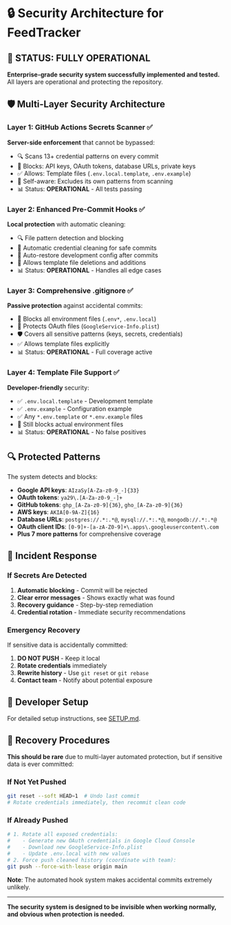 # 🔒 Security Architecture for FeedTracker

## 🎉 STATUS: FULLY OPERATIONAL

**Enterprise-grade security system successfully implemented and tested.** All layers are operational and protecting the repository.

## 🛡️ Multi-Layer Security Architecture

### Layer 1: GitHub Actions Secrets Scanner ✅
**Server-side enforcement** that cannot be bypassed:
- 🔍 Scans 13+ credential patterns on every commit
- 🚫 Blocks: API keys, OAuth tokens, database URLs, private keys
- ✅ Allows: Template files (`.env.local.template`, `.env.example`)
- 🧠 Self-aware: Excludes its own patterns from scanning
- 📊 Status: **OPERATIONAL** - All tests passing

### Layer 2: Enhanced Pre-Commit Hooks ✅
**Local protection** with automatic cleaning:
- 🔍 File pattern detection and blocking
- 🧹 Automatic credential cleaning for safe commits
- 🔄 Auto-restore development config after commits
- 📁 Allows template file deletions and additions
- 📊 Status: **OPERATIONAL** - Handles all edge cases

### Layer 3: Comprehensive .gitignore ✅
**Passive protection** against accidental commits:
- 🚫 Blocks all environment files (`.env*`, `.env.local`)
- 🔑 Protects OAuth files (`GoogleService-Info.plist`)
- 🛡️ Covers all sensitive patterns (keys, secrets, credentials)
- ✅ Allows template files explicitly
- 📊 Status: **OPERATIONAL** - Full coverage active

### Layer 4: Template File Support ✅
**Developer-friendly** security:
- ✅ `.env.local.template` - Development template
- ✅ `.env.example` - Configuration example
- ✅ Any `*.env.template` or `*.env.example` files
- 🚫 Still blocks actual environment files
- 📊 Status: **OPERATIONAL** - No false positives

## 🔍 Protected Patterns

The system detects and blocks:
- **Google API keys**: `AIzaSy[A-Za-z0-9_-]{33}`
- **OAuth tokens**: `ya29\.[A-Za-z0-9_-]+`
- **GitHub tokens**: `ghp_[A-Za-z0-9]{36}`, `gho_[A-Za-z0-9]{36}`
- **AWS keys**: `AKIA[0-9A-Z]{16}`
- **Database URLs**: `postgres://.*:.*@`, `mysql://.*:.*@`, `mongodb://.*:.*@`
- **OAuth client IDs**: `[0-9]+-[a-zA-Z0-9]+\.apps\.googleusercontent\.com`
- **Plus 7 more patterns** for comprehensive coverage

## 🚨 Incident Response

### If Secrets Are Detected
1. **Automatic blocking** - Commit will be rejected
2. **Clear error messages** - Shows exactly what was found
3. **Recovery guidance** - Step-by-step remediation
4. **Credential rotation** - Immediate security recommendations

### Emergency Recovery
If sensitive data is accidentally committed:
1. **DO NOT PUSH** - Keep it local
2. **Rotate credentials** immediately
3. **Rewrite history** - Use `git reset` or `git rebase`
4. **Contact team** - Notify about potential exposure

## 🔧 Developer Setup

For detailed setup instructions, see [SETUP.md](SETUP.md).

## 🔧 Recovery Procedures

**This should be rare** due to multi-layer automated protection, but if sensitive data is ever committed:

### If Not Yet Pushed
```bash
git reset --soft HEAD~1  # Undo last commit
# Rotate credentials immediately, then recommit clean code
```

### If Already Pushed  
```bash
# 1. Rotate all exposed credentials:
#    - Generate new OAuth credentials in Google Cloud Console
#    - Download new GoogleService-Info.plist
#    - Update .env.local with new values
# 2. Force push cleaned history (coordinate with team):
git push --force-with-lease origin main
```

**Note**: The automated hook system makes accidental commits extremely unlikely.

---

**The security system is designed to be invisible when working normally, and obvious when protection is needed.**